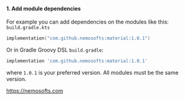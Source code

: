#### 1. Add module dependencies
For example you can add dependencies on the modules like this:
`build.gradle.kts`


```kotlin
implementation("com.github.nemosofts:material:1.0.1")
```

Or in Gradle Groovy DSL `build.gradle`:

```groovy
implementation 'com.github.nemosofts:material:1.0.1'
```
where `1.0.1` is your preferred version. All modules must be the same version.

https://nemosofts.com
